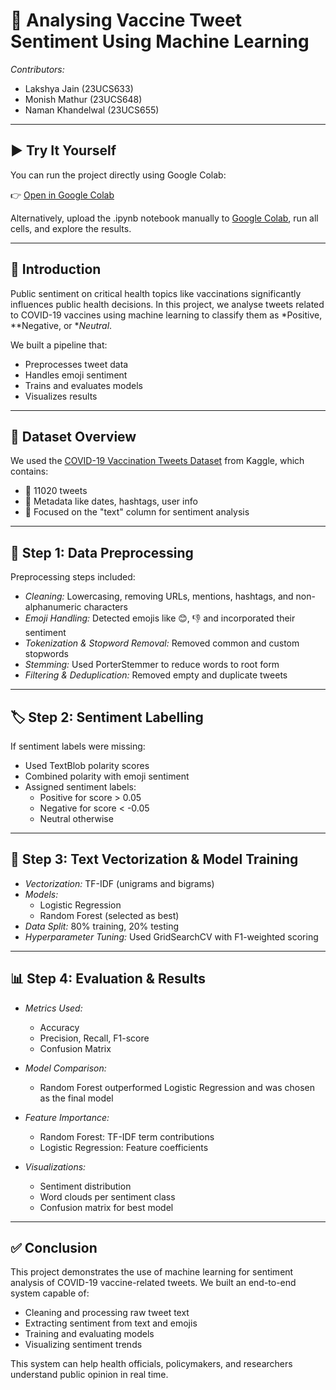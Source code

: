 # 🧠 Analysing Vaccine Tweet Sentiment Using Machine Learning

*Contributors:*  
- Lakshya Jain (23UCS633)  
- Monish Mathur (23UCS648)  
- Naman Khandelwal (23UCS655)

---

## ▶️ Try It Yourself

You can run the project directly using Google Colab:

👉 [Open in Google Colab](https://colab.research.google.com/drive/18oSsL7qsirnIaO7M6R0yBmYIUumG20yC?usp=sharing)

Alternatively, upload the .ipynb notebook manually to [Google Colab](https://colab.research.google.com/), run all cells, and explore the results.

---

## 📌 Introduction

Public sentiment on critical health topics like vaccinations significantly influences public health decisions. In this project, we analyse tweets related to COVID-19 vaccines using machine learning to classify them as *Positive, **Negative, or **Neutral*.

We built a pipeline that:
- Preprocesses tweet data  
- Handles emoji sentiment  
- Trains and evaluates models  
- Visualizes results  

---

## 📂 Dataset Overview

We used the [COVID-19 Vaccination Tweets Dataset](https://www.kaggle.com/datasets) from Kaggle, which contains:
- 🧾 11020 tweets  
- 📆 Metadata like dates, hashtags, user info  
- 📝 Focused on the "text" column for sentiment analysis

---

## 🧹 Step 1: Data Preprocessing

Preprocessing steps included:
- *Cleaning:* Lowercasing, removing URLs, mentions, hashtags, and non-alphanumeric characters  
- *Emoji Handling:* Detected emojis like 😊, 👎 and incorporated their sentiment  
- *Tokenization & Stopword Removal:* Removed common and custom stopwords  
- *Stemming:* Used PorterStemmer to reduce words to root form  
- *Filtering & Deduplication:* Removed empty and duplicate tweets  

---

## 🏷️ Step 2: Sentiment Labelling

If sentiment labels were missing:
- Used TextBlob polarity scores  
- Combined polarity with emoji sentiment  
- Assigned sentiment labels:
  - Positive for score > 0.05  
  - Negative for score < -0.05  
  - Neutral otherwise  

---

## 🤖 Step 3: Text Vectorization & Model Training

- *Vectorization:* TF-IDF (unigrams and bigrams)  
- *Models:*
  - Logistic Regression  
  - Random Forest (selected as best)  
- *Data Split:* 80% training, 20% testing  
- *Hyperparameter Tuning:* Used GridSearchCV with F1-weighted scoring  

---

## 📊 Step 4: Evaluation & Results

- *Metrics Used:*
  - Accuracy  
  - Precision, Recall, F1-score  
  - Confusion Matrix  

- *Model Comparison:*
  - Random Forest outperformed Logistic Regression and was chosen as the final model

- *Feature Importance:*
  - Random Forest: TF-IDF term contributions  
  - Logistic Regression: Feature coefficients

- *Visualizations:*
  - Sentiment distribution  
  - Word clouds per sentiment class  
  - Confusion matrix for best model  

---

## ✅ Conclusion

This project demonstrates the use of machine learning for sentiment analysis of COVID-19 vaccine-related tweets. We built an end-to-end system capable of:
- Cleaning and processing raw tweet text  
- Extracting sentiment from text and emojis  
- Training and evaluating models  
- Visualizing sentiment trends

This system can help health officials, policymakers, and researchers understand public opinion in real time.
